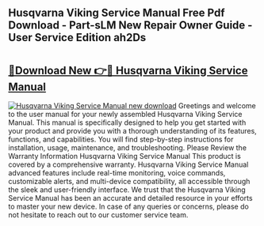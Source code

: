 ## Husqvarna Viking Service Manual Free Pdf Download - Part-sLM New Repair Owner Guide - User Service Edition ah2Ds

# <h2><a href="http://bc15525.oget.top/?id=Husqvarna+Viking+Service+Manual">🔗Download New 👉🔴 Husqvarna Viking Service Manual</a></h2>

[![Husqvarna Viking Service Manual new download](https://i.imgur.com/5g1atiW.png)](http://bc15525.oget.top/?id=Husqvarna+Viking+Service+Manual)
Greetings and welcome to the user manual for your newly assembled Husqvarna Viking Service Manual. This manual is specifically designed to help you get started with your product and provide you with a thorough understanding of its features, functions, and capabilities. You will find step-by-step instructions for installation, usage, maintenance, and troubleshooting. Please Review the Warranty Information Husqvarna Viking Service Manual This product is covered by a comprehensive warranty. Husqvarna Viking Service Manual advanced features include real-time monitoring, voice commands, customizable alerts, and multi-device compatibility, all accessible through the sleek and user-friendly interface. We trust that the Husqvarna Viking Service Manual has been an accurate and detailed resource in your efforts to master your new device. In case of any queries or concerns, please do not hesitate to reach out to our customer service team.
